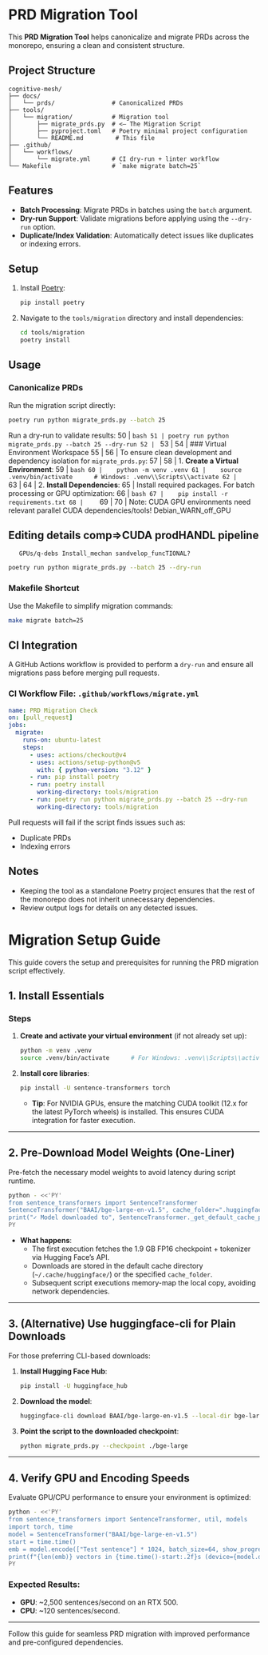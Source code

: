 # PRD Migration Tool

This **PRD Migration Tool** helps canonicalize and migrate PRDs across the monorepo, ensuring a clean and consistent structure. 

## Project Structure

```plaintext
cognitive-mesh/
├── docs/
│   └── prds/                # Canonicalized PRDs
├── tools/
│   └── migration/           # Migration tool
│       ├── migrate_prds.py  # <— The Migration Script
│       ├── pyproject.toml   # Poetry minimal project configuration
│       └── README.md         # This file
├── .github/
│   └── workflows/
│       └── migrate.yml      # CI dry-run + linter workflow
└── Makefile                 # `make migrate batch=25`
```

## Features

- **Batch Processing**: Migrate PRDs in batches using the `batch` argument.
- **Dry-run Support**: Validate migrations before applying using the `--dry-run` option.
- **Duplicate/Index Validation**: Automatically detect issues like duplicates or indexing errors.

## Setup

1. Install [Poetry](https://python-poetry.org/):
   ```bash
   pip install poetry
   ```
2. Navigate to the `tools/migration` directory and install dependencies:
   ```bash
   cd tools/migration
   poetry install
   ```

## Usage

### Canonicalize PRDs

Run the migration script directly:
```bash
poetry run python migrate_prds.py --batch 25
```

Run a dry-run to validate results:
50 | ```bash
51 | poetry run python migrate_prds.py --batch 25 --dry-run
52 | ```
53 | 
54 | ### Virtual Environment Workspace
55 | 
56 | To ensure clean development and dependency isolation for `migrate_prds.py`:
57 | 
58 | 1. **Create a Virtual Environment**:
59 |    ```bash
60 |    python -m venv .venv
61 |    source .venv/bin/activate      # Windows: .venv\\Scripts\\activate
62 |    ```
63 | 
64 | 2. **Install Dependencies**:
65 |    Install required packages. For batch processing or GPU optimization:
66 |    ```bash
67 |    pip install -r requirements.txt
68 |    ```
69 | 
70 | Note: CUDA GPU environments need relevant parallel CUDA dependencies/tools!
       Debian_WARN_off_GPU

## Editing details comp=>CUDA prodHANDL pipeline

       GPUs/q-debs Install_mechan sandvelop_funcTIONAL?
```bash
poetry run python migrate_prds.py --batch 25 --dry-run
```

### Makefile Shortcut
Use the Makefile to simplify migration commands:
```bash
make migrate batch=25
```

## CI Integration

A GitHub Actions workflow is provided to perform a `dry-run` and ensure all migrations pass before merging pull requests.

### CI Workflow File: `.github/workflows/migrate.yml`

```yaml
name: PRD Migration Check
on: [pull_request]
jobs:
  migrate:
    runs-on: ubuntu-latest
    steps:
      - uses: actions/checkout@v4
      - uses: actions/setup-python@v5
        with: { python-version: "3.12" }
      - run: pip install poetry
      - run: poetry install
        working-directory: tools/migration
      - run: poetry run python migrate_prds.py --batch 25 --dry-run
        working-directory: tools/migration
```

Pull requests will fail if the script finds issues such as:
- Duplicate PRDs
- Indexing errors

## Notes

- Keeping the tool as a standalone Poetry project ensures that the rest of the monorepo does not inherit unnecessary dependencies.
- Review output logs for details on any detected issues.
# Migration Setup Guide

This guide covers the setup and prerequisites for running the PRD migration script effectively.

## 1. Install Essentials

### Steps

1. **Create and activate your virtual environment** (if not already set up):
   ```bash
   python -m venv .venv
   source .venv/bin/activate      # For Windows: .venv\\Scripts\\activate
   ```

2. **Install core libraries**:
   ```bash
   pip install -U sentence-transformers torch
   ```
   - **Tip**: For NVIDIA GPUs, ensure the matching CUDA toolkit (12.x for the latest PyTorch wheels) is installed. This ensures CUDA integration for faster execution.

---

## 2. Pre-Download Model Weights (One-Liner)

Pre-fetch the necessary model weights to avoid latency during script runtime.

```bash
python - <<'PY'
from sentence_transformers import SentenceTransformer
SentenceTransformer("BAAI/bge-large-en-v1.5", cache_folder=".huggingface")
print("✓ Model downloaded to", SentenceTransformer._get_default_cache_path())
PY
```

- **What happens**:
  - The first execution fetches the 1.9 GB FP16 checkpoint + tokenizer via Hugging Face’s API.
  - Downloads are stored in the default cache directory (`~/.cache/huggingface/`) or the specified `cache_folder`.
  - Subsequent script executions memory-map the local copy, avoiding network dependencies.

---

## 3. (Alternative) Use huggingface-cli for Plain Downloads

For those preferring CLI-based downloads:

1. **Install Hugging Face Hub**:
   ```bash
   pip install -U huggingface_hub
   ```
2. **Download the model**:
   ```bash
   huggingface-cli download BAAI/bge-large-en-v1.5 --local-dir bge-large --local-dir-use-symlinks False
   ```
3. **Point the script to the downloaded checkpoint**:
   ```bash
   python migrate_prds.py --checkpoint ./bge-large
   ```

---

## 4. Verify GPU and Encoding Speeds

Evaluate GPU/CPU performance to ensure your environment is optimized:

```bash
python - <<'PY'
from sentence_transformers import SentenceTransformer, util, models
import torch, time
model = SentenceTransformer("BAAI/bge-large-en-v1.5")
start = time.time()
emb = model.encode(["Test sentence"] * 1024, batch_size=64, show_progress_bar=False)
print(f"{len(emb)} vectors in {time.time()-start:.2f}s (device={model.device})")
PY
```

### Expected Results:
- **GPU**: ~2,500 sentences/second on an RTX 500.
- **CPU**: ~120 sentences/second.

---

Follow this guide for seamless PRD migration with improved performance and pre-configured dependencies.